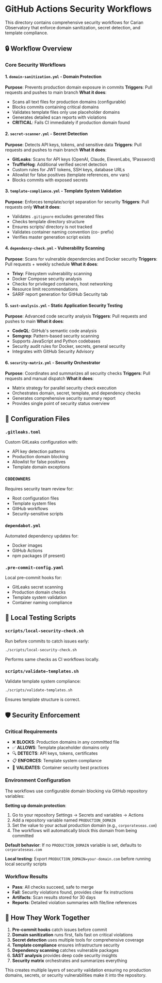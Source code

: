 # GitHub Actions Security Workflows

This directory contains comprehensive security workflows for Carian Observatory that enforce domain sanitization, secret detection, and template compliance.

## 🔒 Workflow Overview

### Core Security Workflows

#### 1. `domain-sanitization.yml` - Domain Protection
**Purpose**: Prevents production domain exposure in commits
**Triggers**: Pull requests and pushes to main branch
**What it does**:
- Scans all text files for production domains (configurable)
- Blocks commits containing critical domains
- Validates template files only use placeholder domains
- Generates detailed scan reports with violations
- **CRITICAL**: Fails CI immediately if production domain found

#### 2. `secret-scanner.yml` - Secret Detection
**Purpose**: Detects API keys, tokens, and sensitive data
**Triggers**: Pull requests and pushes to main branch
**What it does**:
- **GitLeaks**: Scans for API keys (OpenAI, Claude, ElevenLabs, 1Password)
- **TruffleHog**: Additional verified secret detection
- Custom rules for JWT tokens, SSH keys, database URLs
- Allowlist for false positives (template references, env vars)
- Blocks commits with exposed secrets

#### 3. `template-compliance.yml` - Template System Validation
**Purpose**: Enforces template/script separation for security
**Triggers**: Pull requests only
**What it does**:
- Validates `.gitignore` excludes generated files
- Checks template directory structure
- Ensures scripts/ directory is not tracked
- Validates container naming convention (co- prefix)
- Verifies master generation script exists

#### 4. `dependency-check.yml` - Vulnerability Scanning
**Purpose**: Scans for vulnerable dependencies and Docker security
**Triggers**: Pull requests + weekly schedule
**What it does**:
- **Trivy**: Filesystem vulnerability scanning
- Docker Compose security analysis
- Checks for privileged containers, host networking
- Resource limit recommendations
- SARIF report generation for GitHub Security tab

#### 5. `sast-analysis.yml` - Static Application Security Testing
**Purpose**: Advanced code security analysis
**Triggers**: Pull requests and pushes to main
**What it does**:
- **CodeQL**: GitHub's semantic code analysis
- **Semgrep**: Pattern-based security scanning
- Supports JavaScript and Python codebases
- Security audit rules for Docker, secrets, general security
- Integrates with GitHub Security Advisory

#### 6. `security-matrix.yml` - Security Orchestrator
**Purpose**: Coordinates and summarizes all security checks
**Triggers**: Pull requests and manual dispatch
**What it does**:
- Matrix strategy for parallel security check execution
- Orchestrates domain, secret, template, and dependency checks
- Generates comprehensive security summary report
- Provides single point of security status overview

## 🔧 Configuration Files

### `.gitleaks.toml`
Custom GitLeaks configuration with:
- API key detection patterns
- Production domain blocking
- Allowlist for false positives
- Template domain exceptions

### `CODEOWNERS`
Requires security team review for:
- Root configuration files
- Template system files
- GitHub workflows
- Security-sensitive scripts

### `dependabot.yml`
Automated dependency updates for:
- Docker images
- GitHub Actions
- npm packages (if present)

### `.pre-commit-config.yaml`
Local pre-commit hooks for:
- GitLeaks secret scanning
- Production domain checks
- Template system validation
- Container naming compliance

## 🚀 Local Testing Scripts

### `scripts/local-security-check.sh`
Run before commits to catch issues early:
```bash
./scripts/local-security-check.sh
```
Performs same checks as CI workflows locally.

### `scripts/validate-templates.sh`
Validate template system compliance:
```bash
./scripts/validate-templates.sh
```
Ensures template structure is correct.

## 🛡️ Security Enforcement

### Critical Requirements
- ❌ **BLOCKS**: Production domains in any committed file
- ✅ **ALLOWS**: Template placeholder domains only
- 🔍 **DETECTS**: API keys, tokens, certificates
- 📋 **ENFORCES**: Template system compliance
- 🐳 **VALIDATES**: Container security best practices

### Environment Configuration
The workflows use configurable domain blocking via GitHub repository variables:

**Setting up domain protection**:
1. Go to your repository Settings → Secrets and variables → Actions
2. Add a repository variable named `PRODUCTION_DOMAIN`
3. Set the value to your actual production domain (e.g., `corporateseas.com`)
4. The workflows will automatically block this domain from being committed

**Default behavior**: If no `PRODUCTION_DOMAIN` variable is set, defaults to `corporateseas.com`

**Local testing**: Export `PRODUCTION_DOMAIN=your-domain.com` before running local security scripts

### Workflow Results
- **Pass**: All checks succeed, safe to merge
- **Fail**: Security violations found, provides clear fix instructions
- **Artifacts**: Scan results stored for 30 days
- **Reports**: Detailed violation summaries with file/line references

## 🔄 How They Work Together

1. **Pre-commit hooks** catch issues before commit
2. **Domain sanitization** runs first, fails fast on critical violations
3. **Secret detection** uses multiple tools for comprehensive coverage
4. **Template compliance** ensures infrastructure security
5. **Dependency scanning** catches vulnerable packages
6. **SAST analysis** provides deep code security insights
7. **Security matrix** orchestrates and summarizes everything

This creates multiple layers of security validation ensuring no production domains, secrets, or security vulnerabilities make it into the repository.